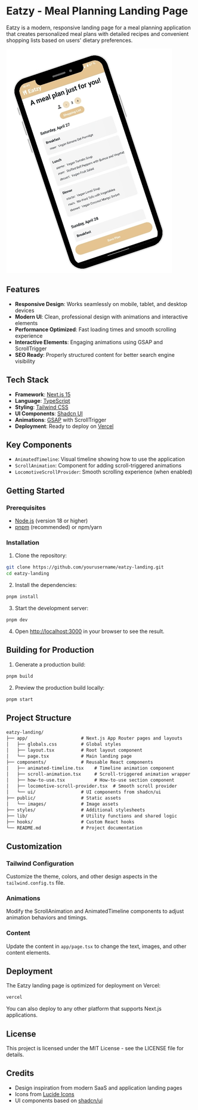 # Eatzy - Meal Planning Landing Page

Eatzy is a modern, responsive landing page for a meal planning application that creates personalized meal plans with detailed recipes and convenient shopping lists based on users' dietary preferences.

![Eatzy Hero](public/images/eatzy-hero.png)

## Features

-   **Responsive Design**: Works seamlessly on mobile, tablet, and desktop devices
-   **Modern UI**: Clean, professional design with animations and interactive elements
-   **Performance Optimized**: Fast loading times and smooth scrolling experience
-   **Interactive Elements**: Engaging animations using GSAP and ScrollTrigger
-   **SEO Ready**: Properly structured content for better search engine visibility

## Tech Stack

-   **Framework**: [Next.js 15](https://nextjs.org/)
-   **Language**: [TypeScript](https://www.typescriptlang.org/)
-   **Styling**: [Tailwind CSS](https://tailwindcss.com/)
-   **UI Components**: [Shadcn UI](https://ui.shadcn.com/)
-   **Animations**: [GSAP](https://greensock.com/gsap/) with ScrollTrigger
-   **Deployment**: Ready to deploy on [Vercel](https://vercel.com/)

## Key Components

-   `AnimatedTimeline`: Visual timeline showing how to use the application
-   `ScrollAnimation`: Component for adding scroll-triggered animations
-   `LocomotiveScrollProvider`: Smooth scrolling experience (when enabled)

## Getting Started

### Prerequisites

-   [Node.js](https://nodejs.org/) (version 18 or higher)
-   [pnpm](https://pnpm.io/) (recommended) or npm/yarn

### Installation

1. Clone the repository:

```bash
git clone https://github.com/yourusername/eatzy-landing.git
cd eatzy-landing
```

2. Install the dependencies:

```bash
pnpm install
```

3. Start the development server:

```bash
pnpm dev
```

4. Open [http://localhost:3000](http://localhost:3000) in your browser to see the result.

## Building for Production

1. Generate a production build:

```bash
pnpm build
```

2. Preview the production build locally:

```bash
pnpm start
```

## Project Structure

```
eatzy-landing/
├── app/                    # Next.js App Router pages and layouts
│   ├── globals.css         # Global styles
│   ├── layout.tsx          # Root layout component
│   └── page.tsx            # Main landing page
├── components/             # Reusable React components
│   ├── animated-timeline.tsx    # Timeline animation component
│   ├── scroll-animation.tsx     # Scroll-triggered animation wrapper
│   ├── how-to-use.tsx           # How-to-use section component
│   ├── locomotive-scroll-provider.tsx  # Smooth scroll provider
│   └── ui/                 # UI components from shadcn/ui
├── public/                 # Static assets
│   └── images/             # Image assets
├── styles/                 # Additional stylesheets
├── lib/                    # Utility functions and shared logic
├── hooks/                  # Custom React hooks
└── README.md               # Project documentation
```

## Customization

### Tailwind Configuration

Customize the theme, colors, and other design aspects in the `tailwind.config.ts` file.

### Animations

Modify the ScrollAnimation and AnimatedTimeline components to adjust animation behaviors and timings.

### Content

Update the content in `app/page.tsx` to change the text, images, and other content elements.

## Deployment

The Eatzy landing page is optimized for deployment on Vercel:

```bash
vercel
```

You can also deploy to any other platform that supports Next.js applications.

## License

This project is licensed under the MIT License - see the LICENSE file for details.

## Credits

-   Design inspiration from modern SaaS and application landing pages
-   Icons from [Lucide Icons](https://lucide.dev/)
-   UI components based on [shadcn/ui](https://ui.shadcn.com/)

